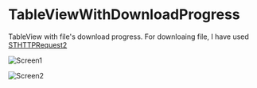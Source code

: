 # TableViewWithDownloadProgress
TableView with file's download progress. For downloaing file, I have used [STHTTPRequest2](https://github.com/nst/STHTTPRequest/tree/master/STHTTPRequest2)

![Screen1](https://github.com/safecase123/TableViewWithDownloadProgress/blob/master/Screen/1.png)

![Screen2](https://github.com/safecase123/TableViewWithDownloadProgress/blob/master/Screen/2.png)
